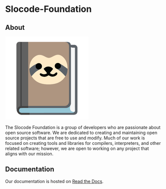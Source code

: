 # Slocode-Foundation

## About

![Slocode Logo](./slocode_logo_small.png)

The Slocode Foundation is a group of developers who are passionate about open source software. We are dedicated to creating and maintaining open source projects that are free to use and modify. Much of our work is focused on creating tools and libraries for compilers, interpreters, and other related software; however, we are open to working on any project that aligns with our mission. 

## Documentation

Our documentation is hosted on [Read the Docs](https://slocode-foundation.readthedocs.io/en/latest/).